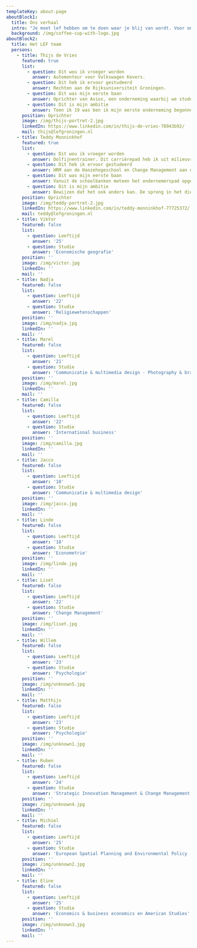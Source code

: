 ```yaml
---
templateKey: about-page
aboutBlock1:
  title: Ons verhaal
  intro: "Je moet lef hebben om te doen waar je blij van wordt. Voor ons is dat ondernemen: een heftige cocktail van adrenaline, enorme blunders en grootse successen, maar vooral heel veel lol. Dit is voor ons ook een manier van werken geworden, klein beginnen en stap-voor-stap iets groots creëren. Daar willen we anderen mee inspireren."
  background: /img/coffee-cup-with-logo.jpg
aboutBlock2:
  title: Het LEF team
  persons:
    - title: Thijs de Vries
      featured: true
      list: 
        - question: Dit wou ik vroeger worden
          answer: Automonteur voor Volkswagen Kevers.
        - question: Dit heb ik ervoor gestudeerd
          answer: Rechten aan de Rijksuniversiteit Groningen.
        - question: Dit was mijn eerste baan
          answer: Oprichter van Axios, een onderneming waarbij we studenten inzetten als kistdragers.
        - question: Dit is mijn ambitie
          answer: Toen ik 19 was ben ik mijn eerste onderneming begonnen. Op een korte pauze op een advocatenkantoor na, ben ik altijd blijven ondernemen. Voor mij is de vrijheid en de lol die dat met zich meebrengt fantastisch, en ik hoop dit nog een hele poos te kunnen blijven doen.
      position: Oprichter
      image: /img/thijs-portret-2.jpg
      linkedIn: https://www.linkedin.com/in/thijs-de-vries-78943b92/
      mail: thijs@lefgroningen.nl
    - title: Teddy Monninkhof
      featured: true
      list: 
        - question: Dit wou ik vroeger worden
          answer: Dolfijnentrainer. Dit carrièrepad heb ik uit milieuvriendelijke overwegingen gestaakt.
        - question: Dit heb ik ervoor gestudeerd
          answer: HRM aan de Hanzehogeschool en Change Management aan de Rijksuniversiteit Groningen.
        - question: Dit was mijn eerste baan
          answer: Vanuit de schoolbanken meteen het ondernemerspad opgegaan. Geen baan in de Randstad, geen 9 tot 5 werktijden, maar wel oprichter van LEF. Beter kan bijna niet.
        - question: Dit is mijn ambitie
          answer: Bewijzen dat het ook anders kan. De sprong in het diepe blijven wagen. Niet zoeken naar zekerheid, maar wel naar avontuur!
      position: Oprichter
      image: /img/teddy-portret-2.jpg
      linkedIn: https://www.linkedin.com/in/teddy-monninkhof-77725372/
      mail: teddy@lefgroningen.nl
    - title: Viktor
      featured: false
      list: 
        - question: Leeftijd
          answer: '25'
        - question: Studie
          answer: 'Economische geografie'
      position: ''
      image: /img/victor.jpg
      linkedIn: ''
      mail: ''
    - title: Nadja
      featured: false
      list: 
        - question: Leeftijd
          answer: '22'
        - question: Studie
          answer: 'Religiewetenschappen'
      position: ''
      image: /img/nadja.jpg
      linkedIn: ''
      mail: ''
    - title: Marel
      featured: false
      list: 
        - question: Leeftijd
          answer: '21'
        - question: Studie
          answer: 'Communicatie & multimedia design - Photography & brand design'
      position: ''
      image: /img/marel.jpg
      linkedIn: ''
      mail: ''
    - title: Camilla
      featured: false
      list: 
        - question: Leeftijd
          answer: '22'
        - question: Studie
          answer: 'International business'
      position: ''
      image: /img/camilla.jpg
      linkedIn: ''
      mail: ''
    - title: Jacco
      featured: false
      list: 
        - question: Leeftijd
          answer: '18'
        - question: Studie
          answer: 'Communicatie & multimedia design'
      position: ''
      image: /img/jacco.jpg
      linkedIn: ''
      mail: ''
    - title: Linde
      featured: false
      list: 
        - question: Leeftijd
          answer: '18'
        - question: Studie
          answer: 'Econometrie'
      position: ''
      image: /img/linde.jpg
      linkedIn: ''
      mail: ''
    - title: Liset
      featured: false
      list: 
        - question: Leeftijd
          answer: '22'
        - question: Studie
          answer: 'Change Management'
      position: ''
      image: /img/liset.jpg
      linkedIn: ''
      mail: ''
    - title: Willem
      featured: false
      list: 
        - question: Leeftijd
          answer: '23'
        - question: Studie
          answer: 'Psychologie'
      position: ''
      image: /img/unknown5.jpg
      linkedIn: ''
      mail: ''
    - title: Matthijs
      featured: false
      list: 
        - question: Leeftijd
          answer: '23'
        - question: Studie
          answer: 'Psychologie'
      position: ''
      image: /img/unknown1.jpg
      linkedIn: ''
      mail: ''
    - title: Ruben
      featured: false
      list: 
        - question: Leeftijd
          answer: '24'
        - question: Studie
          answer: 'Strategic Innovation Management & Change Management'
      position: ''
      image: /img/unknown4.jpg
      linkedIn: ''
      mail: ''
    - title: Michiel
      featured: false
      list: 
        - question: Leeftijd
          answer: '25'
        - question: Studie
          answer: 'European Spatial Planning and Environmental Policy - Environment and Society Studies'
      position: ''
      image: /img/unknown2.jpg
      linkedIn: ''
      mail: ''
    - title: Eline
      featured: false
      list: 
        - question: Leeftijd
          answer: '25'
        - question: Studie
          answer: 'Economics & business economics en American Studies'
      position: ''
      image: /img/unknown3.jpg
      linkedIn: ''
      mail: ''
---
```


